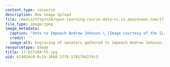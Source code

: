 ```yaml
---
content_type: resource
description: New image Upload
file: /media/https%3A/open-learning-course-data-rc.s3.amazonaws.com/17-037-american-political-thought-spring-2004/624034c00c1b36682ff8578178d2fdc3_17-037s04-th.jpg
file_type: image/jpeg
image_metadata:
  caption: "Vote to Impeach Andrew Johnson.\_(Image courtesy of the [Library of Congress](http://www.loc.gov).)"
  credit: ''
  image-alt: Engraving of senators gathered to impeach Andrew Johnson.
resourcetype: Image
title: 17-037s04-th.jpg
uid: 624034c0-0c1b-3668-2ff8-578178d2fdc3
---
```

